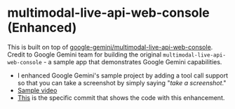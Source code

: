 # multimodal-live-api-web-console (Enhanced)

This is built on top of [google-gemini/multimodal-live-api-web-console](https://github.com/google-gemini/multimodal-live-api-web-console/tree/main). Credit to Google Gemini team for building the original `multimodal-live-api-web-console` - a sample app that demonstrates Google Gemini capabilities.

* I enhanced Google Gemini's sample project by adding a tool call support so that you can take a screenshot by simply saying "_take a screenshot_."
* [Sample video](https://x.com/sam_twite/status/1880494096659411171)
* [This](https://github.com/samsel/onesies/commit/b4c9793454ff133d8a3e0c4e963412117138ac27) is the specific commit that shows the code with this enhancement.


